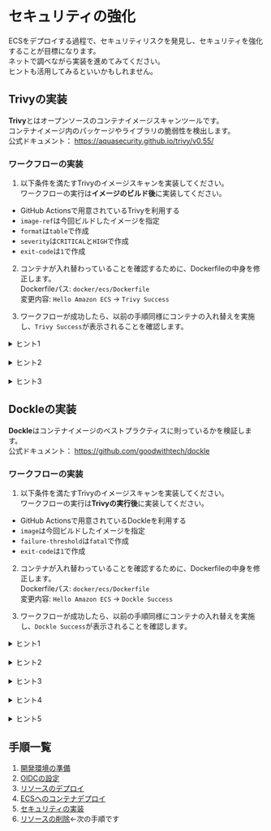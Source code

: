# セキュリティの強化

ECSをデプロイする過程で、セキュリティリスクを発見し、セキュリティを強化することが目標になります。  
ネットで調べながら実装を進めてみてください。  
ヒントも活用してみるといいかもしれません。

## Trivyの実装

**Trivy**とはオープンソースのコンテナイメージスキャンツールです。  
コンテナイメージ内のパッケージやライブラリの脆弱性を検出します。  
公式ドキュメント：
<https://aquasecurity.github.io/trivy/v0.55/>

### ワークフローの実装

1. 以下条件を満たすTrivyのイメージスキャンを実装してください。  
ワークフローの実行は**イメージのビルド後**に実装してください。

- GitHub Actionsで用意されているTrivyを利用する
- `image-ref`は今回ビルドしたイメージを指定
- `format`は`table`で作成
- `severity`は`CRITICAL`と`HIGH`で作成
- `exit-code`は`1`で作成

2. コンテナが入れ替わっていることを確認するために、Dockerfileの中身を修正します。  
Dockerfileパス: `docker/ecs/Dockerfile`  
変更内容: `Hello Amazon ECS` -> `Trivy Success`

3. ワークフローが成功したら、以前の手順同様にコンテナの入れ替えを実施し、`Trivy Success`が表示されることを確認します。  

<details><summary>ヒント1</summary>

`run`を使ったコマンド実行ではなく、`uses`を使ったワークフローを実装します。

</details>

<br>

<details><summary>ヒント2</summary>

公式のリポジトリを確認します。  
`Usage`の`Scan CI Pipeline`が参考になります。  
<https://github.com/aquasecurity/trivy-action>

</details>

<br>

<details><summary>ヒント3</summary>

実装するワークフローは以下です。
```
- name: Scan image with Trivy
  uses: aquasecurity/trivy-action@master
  with:
    image-ref: ${{ steps.meta.outputs.tags }}
    format: "table"
    severity: "CRITICAL,HIGH"
    exit-code: 1
```
</details>

## Dockleの実装

**Dockle**はコンテナイメージのベストプラクティスに則っているかを検証します。  
公式ドキュメント：
<https://github.com/goodwithtech/dockle>

### ワークフローの実装

1. 以下条件を満たすTrivyのイメージスキャンを実装してください。  
ワークフローの実行は**Trivyの実行後**に実装してください。

- GitHub Actionsで用意されているDockleを利用する
- `image`は今回ビルドしたイメージを指定
- `failure-threshold`は`fatal`で作成
- `exit-code`は`1`で作成

2. コンテナが入れ替わっていることを確認するために、Dockerfileの中身を修正します。  
Dockerfileパス: `docker/ecs/Dockerfile`  
変更内容: `Hello Amazon ECS` -> `Dockle Success`

3. ワークフローが成功したら、以前の手順同様にコンテナの入れ替えを実施し、`Dockle Success`が表示されることを確認します。  

<details><summary>ヒント1</summary>

`run`を使ったコマンド実行ではなく、`uses`を使ったワークフローを実装します。

</details>

<br>

<details><summary>ヒント2</summary>

公式のリポジトリを確認します。  
`Default settings against a public image`が参考になります。  
<https://github.com/erzz/dockle-action>

</details>

<br>

<details><summary>ヒント3</summary>

実装するワークフローは以下です。
```
- name: Check Docker best practices with Dockle
  uses: erzz/dockle-action@v1
  with:
    image: ${{ steps.meta.outputs.tags }}
    failure-threshold: fatal
    exit-code: 1
```
</details>

<br>

<details><summary>ヒント4</summary>

Actions中に発生したエラーを確認して、Dockerfileを修正してください。

</details>

<br>

<details><summary>ヒント5</summary>

エラー内容は以下です。
```
* Use 'rm -rf /var/lib/apt/lists' after 'apt-get install|update' : RUN /bin/sh -c apt-get update && apt-get install -y     curl     gnupg     ca-certificates     lsb-release # buildkit
* Use 'rm -rf /var/lib/apt/lists' after 'apt-get install|update' : RUN /bin/sh -c apt-get update && apt-get install -y nginx # buildkit
```
`apt-get`コマンド実行後に`rm -rf /var/lib/apt/lists`を実行するようにDockerfileを修正してください。
</details>

## 手順一覧

1. [開発環境の準備](./document/10_開発環境の準備/environment_preparation.md)
2. [OIDCの設定](./document/20_OIDCの設定/setting_OIDC.md)
3. [リソースのデプロイ](./document/30_リソースのデプロイ/deploy_resource.md)
4. [ECSへのコンテナデプロイ](./document/40_ECSへのコンテナデプロイ/deploy_container.md)
5. [セキュリティの実装](./document/50_セキュリティの実装/security_scan.md)
6. [リソースの削除](./document/60_リソースの削除/delete_resource.md)←次の手順です
